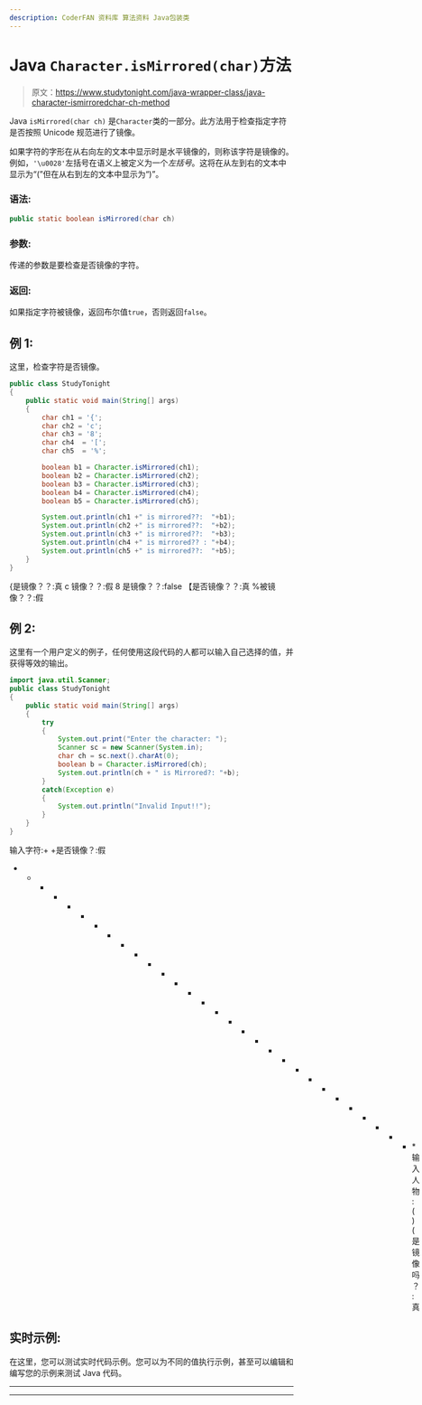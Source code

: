 ```yaml
---
description: CoderFAN 资料库 算法资料 Java包装类
---
```


# Java `Character.isMirrored(char)`方法

> 原文：<https://www.studytonight.com/java-wrapper-class/java-character-ismirroredchar-ch-method>

Java `isMirrored(char ch)` 是`Character`类的一部分。此方法用于检查指定字符是否按照 Unicode 规范进行了镜像。

如果字符的字形在从右向左的文本中显示时是水平镜像的，则称该字符是镜像的。例如，`'\u0028'`左括号在语义上被定义为一个*左括号*。这将在从左到右的文本中显示为“(”但在从右到左的文本中显示为“)”。

### 语法:

```java
public static boolean isMirrored(char ch)
```

### 参数:

传递的参数是要检查是否镜像的字符。

### 返回:

如果指定字符被镜像，返回布尔值`true`，否则返回`false`。

## 例 1:

这里，检查字符是否镜像。

```java
public class StudyTonight
{  
	public static void main(String[] args)
	{  
		char ch1 = '{';  
		char ch2 = 'c';  
		char ch3 = '8';  
		char ch4  = '[';   
		char ch5  = '%';  

		boolean b1 = Character.isMirrored(ch1);  
		boolean b2 = Character.isMirrored(ch2);  
		boolean b3 = Character.isMirrored(ch3);  
		boolean b4 = Character.isMirrored(ch4);  
		boolean b5 = Character.isMirrored(ch5);  

		System.out.println(ch1 +" is mirrored??:  "+b1);  
		System.out.println(ch2 +" is mirrored??:  "+b2);  
		System.out.println(ch3 +" is mirrored??:  "+b3);  
		System.out.println(ch4 +" is mirrored?? : "+b4);  
		System.out.println(ch5 +" is mirrored??:  "+b5);  
	}  
} 
```

{是镜像？？:真
c 镜像？？:假
8 是镜像？？:false
【是否镜像？？:真
%被镜像？？:假

## 例 2:

这里有一个用户定义的例子，任何使用这段代码的人都可以输入自己选择的值，并获得等效的输出。

```java
import java.util.Scanner; 
public class StudyTonight
{  
	public static void main(String[] args)
	{  
		try
		{
			System.out.print("Enter the character: ");  
			Scanner sc = new Scanner(System.in);         
			char ch = sc.next().charAt(0);  
			boolean b = Character.isMirrored(ch);
			System.out.println(ch + " is Mirrored?: "+b);
		}
		catch(Exception e)
		{
			System.out.println("Invalid Input!!");
		}
	}  
} 
```

输入字符:+
+是否镜像？:假
* * * * * * * * * * * * * * * * * * * * * * * * * * * * * * *输入人物:(
)(是镜像吗？:真

## 实时示例:

在这里，您可以测试实时代码示例。您可以为不同的值执行示例，甚至可以编辑和编写您的示例来测试 Java 代码。

* * *

* * *